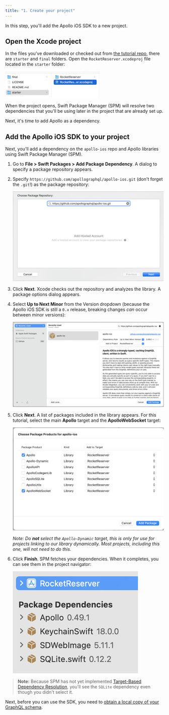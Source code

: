 ```yaml
---
title: "1. Create your project"
---
```


In this step, you'll add the Apollo iOS SDK to a new project. 

## Open the Xcode project

In the files you've downloaded or checked out from [the tutorial repo](https://github.com/apollographql/iOSTutorial), there are `starter` and `final` folders. Open the `RocketReserver.xcodeproj` file located in the `starter` folder: 

<img alt="Folder structure for opening project" class="screenshot" src="images/open_starter_project.png" width="300">

When the project opens, Swift Package Manager (SPM) will resolve two dependencies that you'll be using later in the project that are already set up. 

Next, it's time to add Apollo as a dependency.

## Add the Apollo iOS SDK to your project

Next, you'll add a dependency on the `apollo-ios` repo and Apollo libraries using Swift Package Manager (SPM).

1. Go to **File > Swift Packages > Add Package Dependency**. A dialog to specify a package repository appears.

2. Specify `https://github.com/apollographql/apollo-ios.git` (don't forget the `.git`!) as the package repository:

    <img src="images/choose_repo.png" class="screenshot" alt="Choose a repo to add a dependency"/>

3. Click **Next**. Xcode checks out the repository and analyzes the library. A package options dialog appears.

4. Select **Up to Next Minor** from the Version dropdown (because the Apollo iOS SDK is still a `0.x` release, breaking changes _can_ occur between minor versions):

    <img src="images/next_minor.png" class="screenshot" alt="Select next minor in dropdown"/>

5. Click **Next**. A list of packages included in the library appears. For this tutorial, select the main **Apollo** target and the **ApolloWebSocket** target:

    <img src="images/select_libs.png" class="screenshot" alt="Select the first and third targets"/>

    _Note: Do **not** select the `Apollo-Dynamic` target, this is only for use for projects linking to our library dynamically. Most projects, including this one, will not need to do this._
    
6. Click **Finish**. SPM fetches your dependencies. When it completes, you can see them in the project navigator:

    <img src="images/installed_dependencies.png" class="screenshot" alt="Screenshot of installed dependencies"/>

> **Note:** Because SPM has not yet implemented [Target-Based Dependency Resolution](https://github.com/apple/swift-evolution/blob/master/proposals/0226-package-manager-target-based-dep-resolution.md), you'll see the `SQLite` dependency even though you didn't select it.

Next, before you can use the SDK, you need to [obtain a local copy of your GraphQL schema](./tutorial-obtain-schema).
